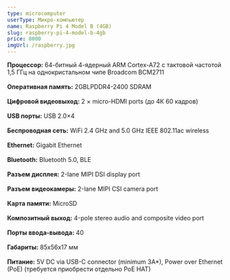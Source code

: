 ```yaml
---
type: microcomputer
userType: Микро-компьютер
name: Raspberry Pi 4 Model B (4GB)
slug: raspberry-pi-4-model-b-4gb
price: 8000
imgUrl: /raspberry.jpg
---
```


<p>
<b>Процессор:</b> 64-битный 4-ядерный ARM Cortex-A72 с тактовой частотой 1,5 ГГц на однокристальном чипе Broadcom BCM2711
<br/> <br/>
<b>Оперативная память:</b> 2GBLPDDR4-2400 SDRAM <br/> <br/>
<b>Цифровой видеовыход:</b> 2 × micro-HDMI ports (до 4К 60 кадров) <br/> <br/>
<b>USB порты:</b> USB 2.0×4 <br/> <br/>
<b>Беспроводная сеть:</b> WiFi 2.4 GHz and 5.0 GHz IEEE 802.11ac wireless <br/> <br/>
<b>Ethernet:</b> Gigabit Ethernet <br/> <br/>
<b>Bluetooth:</b> Bluetooth 5.0, BLE <br/> <br/>
<b>Разъем дисплея:</b> 2-lane MIPI DSI display port <br/> <br/>
<b>Разъем видеокамеры:</b> 2-lane MIPI CSI camera port <br/> <br/>
<b>Карта памяти:</b> MicroSD <br/> <br/>
<b>Композитный выход:</b> 4-pole stereo audio and composite video port <br/> <br/>
<b>Порты ввода-вывода:</b> 40 <br/> <br/>
<b>Габариты:</b> 85x56x17 мм <br/> <br/>
<b>Питание:</b> 5V DC via USB-C connector (minimum 3A*), Power over Ethernet (PoE) (требуется приобрести отдельно PoE HAT) <br/> <br/>
</p>
